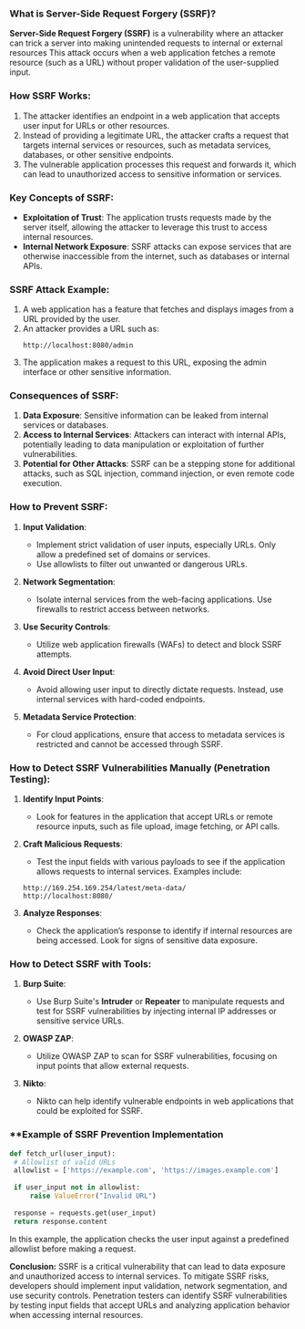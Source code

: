 ### **What is Server-Side Request Forgery (SSRF)?**

**Server-Side Request Forgery (SSRF)**  is a vulnerability where an attacker can trick a server into making unintended requests to internal or external resources This attack occurs when a web application fetches a remote resource (such as a URL) without proper validation of the user-supplied input.

### **How SSRF Works:**

1. The attacker identifies an endpoint in a web application that accepts user input for URLs or other resources.
2. Instead of providing a legitimate URL, the attacker crafts a request that targets internal services or resources, such as metadata services, databases, or other sensitive endpoints.
3. The vulnerable application processes this request and forwards it, which can lead to unauthorized access to sensitive information or services.

### **Key Concepts of SSRF:**

- **Exploitation of Trust**: The application trusts requests made by the server itself, allowing the attacker to leverage this trust to access internal resources.
- **Internal Network Exposure**: SSRF attacks can expose services that are otherwise inaccessible from the internet, such as databases or internal APIs.

### **SSRF Attack Example:**

1. A web application has a feature that fetches and displays images from a URL provided by the user.
2. An attacker provides a URL such as:
   ```
   http://localhost:8080/admin
   ```
3. The application makes a request to this URL, exposing the admin interface or other sensitive information.

### **Consequences of SSRF:**

1. **Data Exposure**: Sensitive information can be leaked from internal services or databases.
2. **Access to Internal Services**: Attackers can interact with internal APIs, potentially leading to data manipulation or exploitation of further vulnerabilities.
3. **Potential for Other Attacks**: SSRF can be a stepping stone for additional attacks, such as SQL injection, command injection, or even remote code execution.

### **How to Prevent SSRF:**

1. **Input Validation**:
   - Implement strict validation of user inputs, especially URLs. Only allow a predefined set of domains or services.
   - Use allowlists to filter out unwanted or dangerous URLs.

2. **Network Segmentation**:
   - Isolate internal services from the web-facing applications. Use firewalls to restrict access between networks.
   
3. **Use Security Controls**:
   - Utilize web application firewalls (WAFs) to detect and block SSRF attempts.

4. **Avoid Direct User Input**:
   - Avoid allowing user input to directly dictate requests. Instead, use internal services with hard-coded endpoints.

5. **Metadata Service Protection**:
   - For cloud applications, ensure that access to metadata services is restricted and cannot be accessed through SSRF.

### **How to Detect SSRF Vulnerabilities Manually (Penetration Testing):**

1. **Identify Input Points**:
   - Look for features in the application that accept URLs or remote resource inputs, such as file upload, image fetching, or API calls.

2. **Craft Malicious Requests**:
   - Test the input fields with various payloads to see if the application allows requests to internal services. Examples include:
   ```
   http://169.254.169.254/latest/meta-data/
   http://localhost:8080/
   ```

3. **Analyze Responses**:
   - Check the application’s response to identify if internal resources are being accessed. Look for signs of sensitive data exposure.

### **How to Detect SSRF with Tools:**

1. **Burp Suite**:
   - Use Burp Suite's **Intruder** or **Repeater** to manipulate requests and test for SSRF vulnerabilities by injecting internal IP addresses or sensitive service URLs.

2. **OWASP ZAP**:
   - Utilize OWASP ZAP to scan for SSRF vulnerabilities, focusing on input points that allow external requests.

3. **Nikto**:
   - Nikto can help identify vulnerable endpoints in web applications that could be exploited for SSRF.

### **Example of SSRF Prevention Implementation
```python
def fetch_url(user_input):
 # Allowlist of valid URLs
 allowlist = ['https://example.com', 'https://images.example.com']
 
 if user_input not in allowlist:
     raise ValueError("Invalid URL")
 
 response = requests.get(user_input)
 return response.content
```
In this example, the application checks the user input against a predefined allowlist before making a request.

**Conclusion:**
SSRF is a critical vulnerability that can lead to data exposure and unauthorized access to internal services. To mitigate SSRF risks, developers should implement input validation, network segmentation, and use security controls. Penetration testers can identify SSRF vulnerabilities by testing input fields that accept URLs and analyzing application behavior when accessing internal resources.
